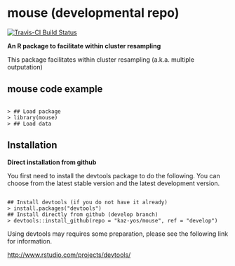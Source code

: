 mouse (developmental repo)
===============================================================================

[![Travis-CI Build Status](https://travis-ci.org/kaz-yos/wcr.svg?branch=develop)](https://travis-ci.org/kaz-yos/wcr)

**An R package to facilitate within cluster resampling**

This package facilitates within cluster resampling (a.k.a. multiple outputation)


mouse code example
-------------------------------------------------------------------------------


```

> ## Load package
> library(mouse)
> ## Load data

```


Installation
-------------------------------------------------------------------------------

<!-- This version of tableone package for R is developmetal, and may not be available from the CRAN. You can install it using one of the following way. -->

**Direct installation from github**

You first need to install the devtools package to do the following. You can choose from the latest stable version and the latest development version.

```

## Install devtools (if you do not have it already)
> install.packages("devtools")
## Install directly from github (develop branch)
> devtools::install_github(repo = "kaz-yos/mouse", ref = "develop")

```

Using devtools may requires some preparation, please see the following link for information.

http://www.rstudio.com/projects/devtools/
